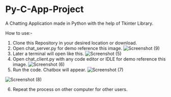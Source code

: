 # Py-C-App-Project

A Chatting Application made in Python with the help of Tkinter Library.

How to use:-
1. Clone this Repository in your desired location or download.
2. Open chat_server.py for demo reference this image. ![Screenshot (9)](https://user-images.githubusercontent.com/65287899/149650806-d9f7b40e-fe20-4a11-abe4-8acc4146ca9c.png)
3. Later a terminal will open like this. ![Screenshot (5)](https://user-images.githubusercontent.com/65287899/149650862-65c79c26-4468-4d93-8997-245c79c04245.png)
4. Open chat_client.py with any code editor or IDLE for demo reference this image. ![Screenshot (6)](https://user-images.githubusercontent.com/65287899/149650877-dbe0910f-6019-4e43-890e-7960b522967c.png)
5. Run the code. Chatbox will appear. ![Screenshot (7)](https://user-images.githubusercontent.com/65287899/149650899-573c3e4d-0d57-4521-ac86-a7a2d57756a3.png)

![Screenshot (8)](https://user-images.githubusercontent.com/65287899/149650905-f0d98e43-5be6-48c2-bb3e-f467285de44e.png)

6. Repeat the process on other computer for other users.
